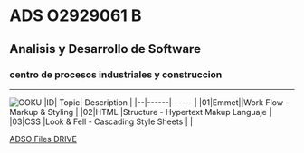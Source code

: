 # ADS O2929061 B
## Analisis y Desarrollo de Software
### centro de procesos industriales y construccion
---
![GOKU](https://tinyurl.com/5n78mrz4)
|ID| Topic| Description                         |
|--|------| -----                               |
|01|Emmet||Work Flow - Markup & Styling         |
|02|HTML |Structure - Hypertext Makup Languaje  |
|03|CSS  |Look & Fell - Cascading Style Sheets  |         |

[ADSO Files DRIVE](https://tinyurl.com/5n78mrz4)

